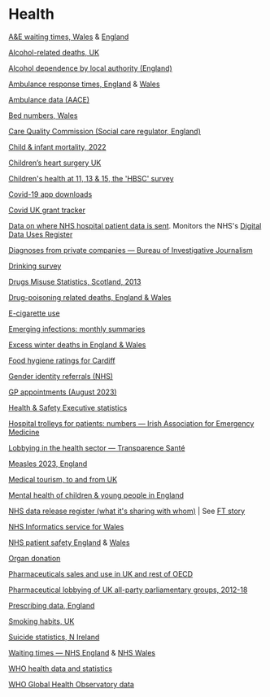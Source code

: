 # Health

[A&E waiting times, Wales](https://statswales.gov.wales/Catalogue/Health-and-Social-Care/NHS-Hospital-Waiting-Times/emergency-department) & [England](https://www.england.nhs.uk/statistics/statistical-work-areas/ae-waiting-times-and-activity/)

[Alcohol-related deaths, UK](https://www.ons.gov.uk/peoplepopulationandcommunity/healthandsocialcare/causesofdeath/bulletins/alcoholrelateddeathsintheunitedkingdom/registeredin2020/relateddata)

[Alcohol dependence by local authority (England)](https://www.gov.uk/government/publications/alcohol-dependence-prevalence-in-england)

[Ambulance response times, England](https://www.england.nhs.uk/statistics/statistical-work-areas/ambulance-quality-indicators/) & [Wales](https://statswales.gov.wales/Catalogue/Health-and-Social-Care/NHS-Performance/Ambulance-Services)

[Ambulance data (AACE)](https://aace.org.uk/uk-ambulance-service/national-ambulance-data/)

[Bed numbers, Wales](https://statswales.gov.wales/Catalogue/Health-and-Social-Care/NHS-Hospital-Activity/nhs-activity-and-capacity-during-the-coronavirus-pandemic/nhsbed-by-date-use)

[Care Quality Commission (Social care regulator, England)](https://www.cqc.org.uk)

[Child & infant mortality, 2022](https://www.ons.gov.uk/peoplepopulationandcommunity/birthsdeathsandmarriages/deaths/bulletins/childhoodinfantandperinatalmortalityinenglandandwales/2022)

[Children’s heart surgery UK](https://childrensheartsurgery.info/)

[Children's health at 11, 13 & 15, the 'HBSC' survey](http://www.hbsc.org/)

[Covid-19 app downloads](https://www.gov.uk/government/publications/nhs-covid-19-app-statistics)

[Covid UK grant tracker](https://covidtracker.threesixtygiving.org/)

[Data on where NHS hospital patient data is sent](https://theysolditanyway.com/). Monitors the NHS's [Digital Data Uses Register](https://digital.nhs.uk/services/data-access-request-service-dars/data-uses-register)

[Diagnoses from private companies — Bureau of Investigative Journalism](https://docs.google.com/spreadsheets/d/1JH5yfqJk-T5d6KG6hISm5VkM67xXY-1DBVZkRewA7lU/edit#gid=878013472)

[Drinking survey](https://www.drinkaware.co.uk/research/drinkaware-monitors)

[Drugs Misuse Statistics, Scotland, 2013](https://data.gov.uk/dataset/c9722747-175e-49e8-b0b9-f89b7255fca5/drugs-misuse-statistics-scotland)

[Drug-poisoning related deaths, England & Wales](https://www.ons.gov.uk/peoplepopulationandcommunity/birthsdeathsandmarriages/deaths/datasets/deathsrelatedtodrugpoisoningbyselectedsubstances)

[E-cigarette use](https://www.ons.gov.uk/peoplepopulationandcommunity/healthandsocialcare/drugusealcoholandsmoking/datasets/ecigaretteuseingreatbritain)

[Emerging infections: monthly summaries](https://www.gov.uk/government/publications/emerging-infections-monthly-summaries)

[Excess winter deaths in England & Wales](https://www.ons.gov.uk/peoplepopulationandcommunity/birthsdeathsandmarriages/deaths/bulletins/excesswintermortalityinenglandandwales/2021to2022provisionaland2020to2021final)

[Food hygiene ratings for Cardiff](https://ratings.food.gov.uk/authority-search-landing/556)

[Gender identity referrals (NHS)](https://gids.nhs.uk/about-us/number-of-referrals/)

[GP appointments (August 2023)](https://digital.nhs.uk/data-and-information/publications/statistical/appointments-in-general-practice/august-2023)

[Health & Safety Executive statistics](https://www.hse.gov.uk/statistics/a-z.htm)

[Hospital trolleys for patients: numbers — Irish Association for Emergency Medicine](https://iaem.ie/public/trolley-watch/)

[Lobbying in the health sector — Transparence Santé](https://www.eurosfordocs.fr)

[Measles 2023, England](https://www.gov.uk/government/publications/measles-epidemiology-2023)

[Medical tourism, to and from UK](https://www.ons.gov.uk/aboutus/transparencyandgovernance/freedomofinformationfoi/medicaltourismin2019andtotalvisitstoandfromtheuk2015to2019)

[Mental health of children & young people in England](https://digital.nhs.uk/data-and-information/publications/statistical/mental-health-of-children-and-young-people-in-england/2023-wave-4-follow-up/data-sets)

[NHS data release register (what it's sharing with whom)](https://digital.nhs.uk/services/data-access-request-service-dars/register-of-approved-data-releases) | See [FT story](https://www.ft.com/content/6f9f6f1f-e2d1-4646-b5ec-7d704e45149e)

[NHS Informatics service for Wales](https://nwis.nhs.wales)

[NHS patient safety England](https://www.england.nhs.uk/patient-safety/monthly-data-patient-safety-incident-reports/) & [Wales](https://gov.wales/patient-safety)

[Organ donation](https://www.organdonation.nhs.uk/helping-you-to-decide/about-organ-donation/statistics-about-organ-donation/transplant-activity-report/)

[Pharmaceuticals sales and use in UK and rest of OECD](https://www.oecd-ilibrary.org/social-issues-migration-health/data/oecd-health-statistics/oecd-health-data-pharmaceutical-market_data-00545-en)

[Pharmaceutical lobbying of UK all-party parliamentary groups, 2012-18](https://researchdata.bath.ac.uk/943/)

[Prescribing data, England](https://openprescribing.net/)

[Smoking habits, UK](https://www.ons.gov.uk/peoplepopulationandcommunity/healthandsocialcare/healthandlifeexpectancies/datasets/smokinghabitsintheukanditsconstituentcountries)

[Suicide statistics, N Ireland](https://www.nisra.gov.uk/publications/suicide-statistics-2022)

[Waiting times — NHS England](https://www.england.nhs.uk/statistics/statistical-work-areas/rtt-waiting-times/) & [NHS Wales](https://www.wales.nhs.uk/nhswalesaboutus/nhswaitingtimes)

[WHO health data and statistics](https://www.who.int/healthinfo/statistics/en/)

[WHO Global Health Observatory data](http://apps.who.int/gho/data/node.home)
